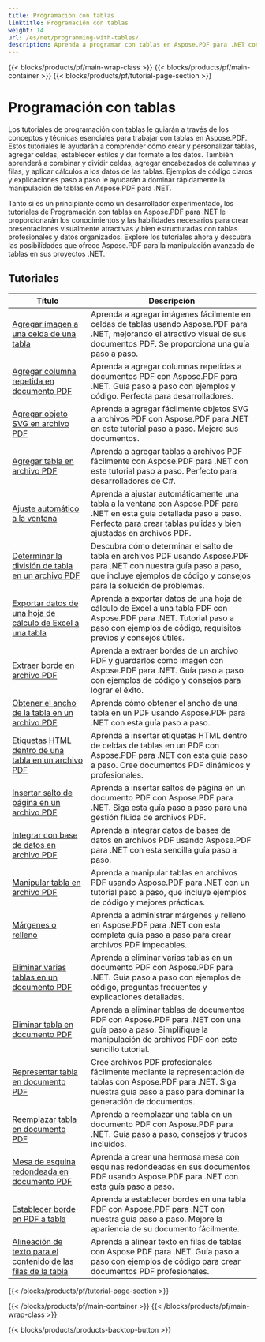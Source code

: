 ```yaml
---
title: Programación con tablas
linktitle: Programación con tablas
weight: 14
url: /es/net/programming-with-tables/
description: Aprenda a programar con tablas en Aspose.PDF para .NET con tutoriales paso a paso.
---
```


{{< blocks/products/pf/main-wrap-class >}}
{{< blocks/products/pf/main-container >}}
{{< blocks/products/pf/tutorial-page-section >}}

# Programación con tablas

Los tutoriales de programación con tablas le guiarán a través de los conceptos y técnicas esenciales para trabajar con tablas en Aspose.PDF. Estos tutoriales le ayudarán a comprender cómo crear y personalizar tablas, agregar celdas, establecer estilos y dar formato a los datos. También aprenderá a combinar y dividir celdas, agregar encabezados de columnas y filas, y aplicar cálculos a los datos de las tablas. Ejemplos de código claros y explicaciones paso a paso le ayudarán a dominar rápidamente la manipulación de tablas en Aspose.PDF para .NET.

Tanto si es un principiante como un desarrollador experimentado, los tutoriales de Programación con tablas en Aspose.PDF para .NET le proporcionarán los conocimientos y las habilidades necesarios para crear presentaciones visualmente atractivas y bien estructuradas con tablas profesionales y datos organizados. Explore los tutoriales ahora y descubra las posibilidades que ofrece Aspose.PDF para la manipulación avanzada de tablas en sus proyectos .NET.

## Tutoriales
| Título | Descripción |
| --- | --- | 
| [Agregar imagen a una celda de una tabla](./add-image-in-a-table-cell/) | Aprenda a agregar imágenes fácilmente en celdas de tablas usando Aspose.PDF para .NET, mejorando el atractivo visual de sus documentos PDF. Se proporciona una guía paso a paso. |  
| [Agregar columna repetida en documento PDF](./add-repeating-column/) | Aprenda a agregar columnas repetidas a documentos PDF con Aspose.PDF para .NET. Guía paso a paso con ejemplos y código. Perfecta para desarrolladores. |  
| [Agregar objeto SVG en archivo PDF](./add-svg-object/) | Aprenda a agregar fácilmente objetos SVG a archivos PDF con Aspose.PDF para .NET en este tutorial paso a paso. Mejore sus documentos. |  
| [Agregar tabla en archivo PDF](./add-table/) | Aprenda a agregar tablas a archivos PDF fácilmente con Aspose.PDF para .NET con este tutorial paso a paso. Perfecto para desarrolladores de C#. |  
| [Ajuste automático a la ventana](./auto-fit-to-window/) | Aprenda a ajustar automáticamente una tabla a la ventana con Aspose.PDF para .NET en esta guía detallada paso a paso. Perfecta para crear tablas pulidas y bien ajustadas en archivos PDF. |  
| [Determinar la división de tabla en un archivo PDF](./determine-table-break/) | Descubra cómo determinar el salto de tabla en archivos PDF usando Aspose.PDF para .NET con nuestra guía paso a paso, que incluye ejemplos de código y consejos para la solución de problemas. |  
| [Exportar datos de una hoja de cálculo de Excel a una tabla](./export-excel-worksheet-data-to-table/) | Aprenda a exportar datos de una hoja de cálculo de Excel a una tabla PDF con Aspose.PDF para .NET. Tutorial paso a paso con ejemplos de código, requisitos previos y consejos útiles. |  
| [Extraer borde en archivo PDF](./extract-border/) | Aprenda a extraer bordes de un archivo PDF y guardarlos como imagen con Aspose.PDF para .NET. Guía paso a paso con ejemplos de código y consejos para lograr el éxito. |  
| [Obtener el ancho de la tabla en un archivo PDF](./get-table-width/) | Aprenda cómo obtener el ancho de una tabla en un PDF usando Aspose.PDF para .NET con esta guía paso a paso. |  
| [Etiquetas HTML dentro de una tabla en un archivo PDF](./html-tags-inside-table/) | Aprenda a insertar etiquetas HTML dentro de celdas de tablas en un PDF con Aspose.PDF para .NET con esta guía paso a paso. Cree documentos PDF dinámicos y profesionales. |  
| [Insertar salto de página en un archivo PDF](./insert-page-break/) | Aprenda a insertar saltos de página en un documento PDF con Aspose.PDF para .NET. Siga esta guía paso a paso para una gestión fluida de archivos PDF. |  
| [Integrar con base de datos en archivo PDF](./integrate-with-database/) | Aprenda a integrar datos de bases de datos en archivos PDF usando Aspose.PDF para .NET con esta sencilla guía paso a paso. |  
| [Manipular tabla en archivo PDF](./manipulate-table/) | Aprenda a manipular tablas en archivos PDF usando Aspose.PDF para .NET con un tutorial paso a paso, que incluye ejemplos de código y mejores prácticas. |  
| [Márgenes o relleno](./margins-or-padding/) | Aprenda a administrar márgenes y relleno en Aspose.PDF para .NET con esta completa guía paso a paso para crear archivos PDF impecables. |  
| [Eliminar varias tablas en un documento PDF](./remove-multiple-tables/) | Aprenda a eliminar varias tablas en un documento PDF con Aspose.PDF para .NET. Guía paso a paso con ejemplos de código, preguntas frecuentes y explicaciones detalladas. |  
| [Eliminar tabla en documento PDF](./remove-table/) | Aprenda a eliminar tablas de documentos PDF con Aspose.PDF para .NET con una guía paso a paso. Simplifique la manipulación de archivos PDF con este sencillo tutorial. |  
| [Representar tabla en documento PDF](./render-table/) | Cree archivos PDF profesionales fácilmente mediante la representación de tablas con Aspose.PDF para .NET. Siga nuestra guía paso a paso para dominar la generación de documentos. |  
| [Reemplazar tabla en documento PDF](./replace-table/) | Aprenda a reemplazar una tabla en un documento PDF con Aspose.PDF para .NET. Guía paso a paso, consejos y trucos incluidos. |  
| [Mesa de esquina redondeada en documento PDF](./rounded-corner-table/) | Aprenda a crear una hermosa mesa con esquinas redondeadas en sus documentos PDF usando Aspose.PDF para .NET con esta guía paso a paso. |  
| [Establecer borde en PDF a tabla](./set-border/) | Aprenda a establecer bordes en una tabla PDF con Aspose.PDF para .NET con nuestra guía paso a paso. Mejore la apariencia de su documento fácilmente. |  
| [Alineación de texto para el contenido de las filas de la tabla](./text-alignment-for-table-row-content/) | Aprenda a alinear texto en filas de tablas con Aspose.PDF para .NET. Guía paso a paso con ejemplos de código para crear documentos PDF profesionales. |  
{{< /blocks/products/pf/tutorial-page-section >}}

{{< /blocks/products/pf/main-container >}}
{{< /blocks/products/pf/main-wrap-class >}}

{{< blocks/products/products-backtop-button >}}
